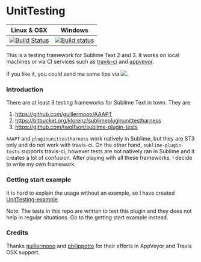 UnitTesting
===================
Linux & OSX | Windows
------------|------------
 [![Build Status](http://img.shields.io/travis/randy3k/UnitTesting/master.svg)](https://travis-ci.org/randy3k/UnitTesting) | [![Build status](http://img.shields.io/appveyor/ci/randy3k/UnitTesting/branch/master.svg)](https://ci.appveyor.com/project/randy3k/UnitTesting/branch/master)

This is a testing framework for Sublime Text 2 and 3. It works on local machines or via CI services such as [travis-ci](https://travis-ci.org) and [appveyor](http://www.appveyor.com).

If you like it, you could send me some tips via [![](http://img.shields.io/gittip/randy3k.svg)](https://www.gittip.com/randy3k).

### Introduction

There are at least 3 testing frameworks for Sublime Text in town. They are

1. https://github.com/guillermooo/AAAPT
2. https://bitbucket.org/klorenz/sublimepluginunittestharness
3. https://github.com/twolfson/sublime-plugin-tests

`AAAPT` and `pluginunittestharness` work natively in Sublime, but they are ST3 only and do not work with travis-ci. On the other hand, `sublime-plugin-tests` supports travis-ci, however tests are not natively ran in Sublime and it creates a lot of confusion. After playing with all these frameworks, I decide to write my own framework.

### Getting start example

It is hard to explain the usage without an example, so I have created [UnitTesting-example](https://github.com/randy3k/UnitTesting-example).

Note: The tests in this repo are written to test this plugin and they does not help in regular situations. Go to the getting start example instead.

### Credits
Thanks [guillermooo](https://github.com/guillermooo) and [philippotto](https://github.com/philippotto) for their efforts in AppVeyor and Travis OSX support. 
